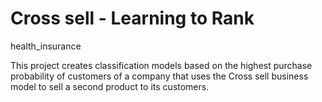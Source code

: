 # Cross sell - Learning to Rank 
health_insurance

This project creates classification models based on the highest purchase probability of customers of a company that uses the Cross sell business model to sell a second product to its customers.
